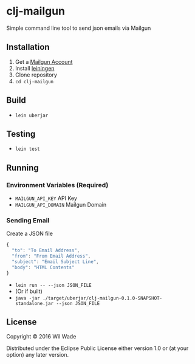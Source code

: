 # clj-mailgun

Simple command line tool to send json emails via Mailgun

## Installation

1. Get a [Mailgun Account](http://www.mailgun.com)
2. Install [leiningen](http://leiningen.org)
3. Clone repository
4. `cd clj-mailgun`

## Build

- `lein uberjar`

## Testing

- `lein test`

## Running

### Environment Variables (Required)
- `MAILGUN_API_KEY` API Key
- `MAILGUN_API_DOMAIN` Mailgun Domain

### Sending Email
Create a JSON file
```javascript
{
  "to": "To Email Address",
  "from": "From Email Address",
  "subject": "Email Subject Line",
  "body": "HTML Contents"
}
```

- `lein run -- --json JSON_FILE`
- (Or if built)
- `java -jar ./target/uberjar/clj-mailgun-0.1.0-SNAPSHOT-standalone.jar --json JSON_FILE`

## License

Copyright © 2016 Wil Wade

Distributed under the Eclipse Public License either version 1.0 or (at
your option) any later version.

